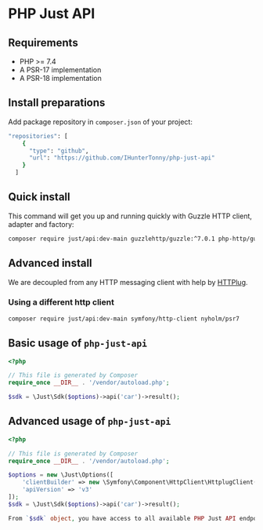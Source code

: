 # PHP Just API

## Requirements
 - PHP >= 7.4
 - A PSR-17 implementation
 - A PSR-18 implementation

## Install preparations
Add package repository in `composer.json` of your project:
```bash
"repositories": [
    {
      "type": "github",
      "url": "https://github.com/IHunterTonny/php-just-api"
    }
  ]
```

## Quick install
This command will get you up and running quickly with Guzzle HTTP client, adapter and factory:
```bash
composer require just/api:dev-main guzzlehttp/guzzle:^7.0.1 php-http/guzzle7-adapter http-interop/http-factory-guzzle 
```

## Advanced install
We are decoupled from any HTTP messaging client with help by [HTTPlug](https://httplug.io).

### Using a different http client
```bash
composer require just/api:dev-main symfony/http-client nyholm/psr7
```

## Basic usage of `php-just-api`
```php
<?php

// This file is generated by Composer
require_once __DIR__ . '/vendor/autoload.php';

$sdk = \Just\Sdk($options)->api('car')->result();
```

## Advanced usage of `php-just-api`
```php
<?php

// This file is generated by Composer
require_once __DIR__ . '/vendor/autoload.php';

$options = new \Just\Options([
    'clientBuilder' => new \Symfony\Component\HttpClient\HttplugClient(),
    'apiVersion' => 'v3'
]);
$sdk = \Just\Sdk($options)->api('car')->result();

From `$sdk` object, you have access to all available PHP Just API endpoints.